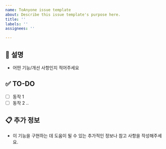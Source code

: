 ```yaml
---
name: ToAnyone issue template
about: Describe this issue template's purpose here.
title: ''
labels: ''
assignees: ''

---
```


## 📝 설명
- 어떤 기능/개선 사항인지 적어주세요

## ✅ TO-DO
- [ ] 동작 1
- [ ] 동작 2
..

## 📋 추가 정보
- 이 기능을 구현하는 데 도움이 될 수 있는 추가적인 정보나 참고 사항을 작성해주세요.
